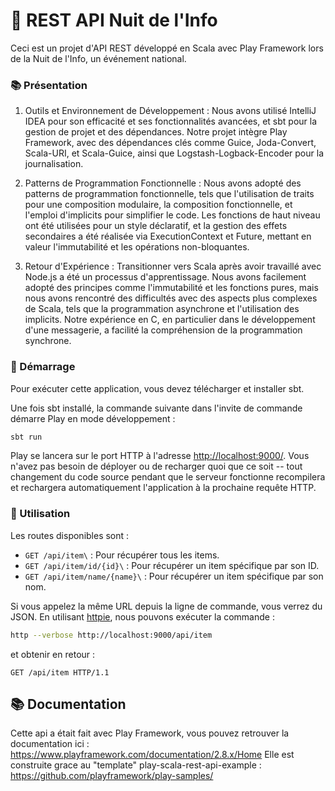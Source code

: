 # 🌟 REST API Nuit de l'Info

Ceci est un projet d'API REST développé en Scala avec Play Framework lors de la Nuit de l'Info, un événement national.

### 📚 Présentation

1. Outils et Environnement de Développement :
   Nous avons utilisé IntelliJ IDEA pour son efficacité et ses fonctionnalités avancées, et sbt pour la gestion de projet et des dépendances. Notre projet intègre Play Framework, avec des dépendances clés comme Guice, Joda-Convert, Scala-URI, et Scala-Guice, ainsi que Logstash-Logback-Encoder pour la journalisation.

2. Patterns de Programmation Fonctionnelle :
   Nous avons adopté des patterns de programmation fonctionnelle, tels que l'utilisation de traits pour une composition modulaire, la composition fonctionnelle, et l'emploi d'implicits pour simplifier le code. Les fonctions de haut niveau ont été utilisées pour un style déclaratif, et la gestion des effets secondaires a été réalisée via ExecutionContext et Future, mettant en valeur l'immutabilité et les opérations non-bloquantes.

3. Retour d'Expérience :
   Transitionner vers Scala après avoir travaillé avec Node.js a été un processus d'apprentissage. Nous avons facilement adopté des principes comme l'immutabilité et les fonctions pures, mais nous avons rencontré des difficultés avec des aspects plus complexes de Scala, tels que la programmation asynchrone et l'utilisation des implicits. Notre expérience en C, en particulier dans le développement d'une messagerie, a facilité la compréhension de la programmation synchrone.

### 🚀 Démarrage

Pour exécuter cette application, vous devez télécharger et installer sbt.

Une fois sbt installé, la commande suivante dans l'invite de commande démarre Play en mode développement :

```bash
sbt run
```

Play se lancera sur le port HTTP à l'adresse <http://localhost:9000/>. Vous n'avez pas besoin de déployer ou de recharger quoi que ce soit -- tout changement du code source pendant que le serveur fonctionne recompilera et rechargera automatiquement l'application à la prochaine requête HTTP.

### 📝 Utilisation

Les routes disponibles sont :

- `GET /api/item\` : Pour récupérer tous les items.
- `GET /api/item/id/{id}\` : Pour récupérer un item spécifique par son ID.
- `GET /api/item/name/{name}\` : Pour récupérer un item spécifique par son nom.

Si vous appelez la même URL depuis la ligne de commande, vous verrez du JSON. En utilisant [httpie](https://httpie.org/), nous pouvons exécuter la commande :

```bash
http --verbose http://localhost:9000/api/item
```

et obtenir en retour :

```routes
GET /api/item HTTP/1.1
```


## 📚 Documentation

Cette api a était fait avec Play Framework, vous pouvez retrouver la documentation ici : https://www.playframework.com/documentation/2.8.x/Home
Elle est construite grace au "template" play-scala-rest-api-example :
https://github.com/playframework/play-samples/
